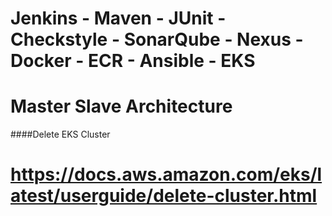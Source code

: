 # Jenkins - Maven - JUnit - Checkstyle - SonarQube - Nexus - Docker - ECR - Ansible - EKS
# Master Slave Architecture


####Delete EKS Cluster
# https://docs.aws.amazon.com/eks/latest/userguide/delete-cluster.html
